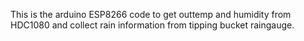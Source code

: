 This is the arduino ESP8266 code to get outtemp and humidity from HDC1080 and collect rain information from tipping bucket raingauge.
